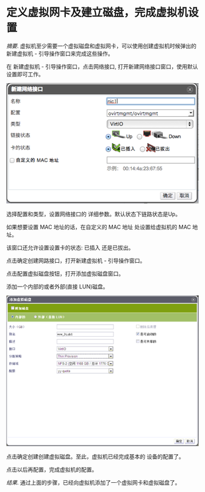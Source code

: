 # 定义虚拟网卡及建立磁盘，完成虚拟机设置

*摘要*.
虚拟机至少需要一个虚拟磁盘和虚拟网卡，可以使用创建虚拟机时候弹出的
新建虚拟机 - 引导操作窗口来完成这些操作。

在 新建虚拟机 - 引导操作窗口，点击网络接口,
打开新建网络接口窗口，使用默认设置即可工作。

![添加虚拟网络](../images/vm-new-network-interface.png)

选择配置和类型，设置网络接口的 详细参数。默认状态下链路状态是Up。

如果想要设置 MAC 地址的话，在自定义的 MAC 地址 处设置给虚拟机的 MAC
地址。

该窗口还允许设置设置卡的状态: 已插入 还是已拔出。

点击确定创建网路接口，打开新建虚拟机 - 引导操作窗口。

点击配置虚拟磁盘按钮，打开添加虚拟磁盘窗口。

添加一个内部的或者外部(直接 LUN)磁盘。

![添加虚拟磁盘](../images/vm-new-disk.png)

点击确定创建创建虚拟磁盘。至此，虚拟机已经完成基本的 设备的配置了。

点击以后再配置，完成虚拟机的配置。

*结果*.
通过上面的步骤，已经向虚拟机添加了一个虚拟网卡和虚拟磁盘了。
